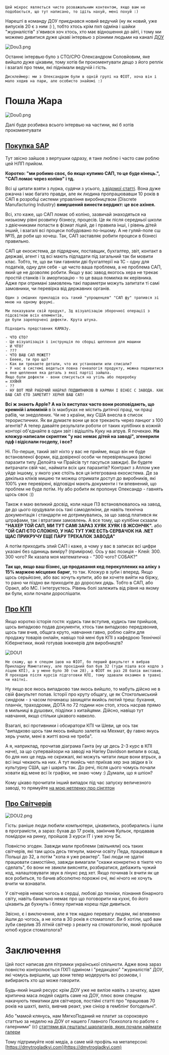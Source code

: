 ```
Цей мікрос являється чисто розважальним контентом, якщо вам не подобається, що тут написано, то ідіть нахуй, мені похуй :)
```

Нарешті в команду ДОУ приєднався новий ведучий (ну як новий, уже випусків 20 є з ним :) ), тобто хтось крім пхп одміна і шайки "журналістів" з'явився хоч хтось, хто має відношення до айті, і тому ми можемо дивитися дуже цікаві інтервью з різними людьми на каналі [ДОУ](https://www.youtube.com/watch?v=ZNJAmgO4H7c)

![Dou3.png](dou3.png)

Останнє інтервью було з СТО/CPO Олександром Соловйовим, яке вийшло дуже цікавим, тому хотів би прокоментувати дещо з його реплік і взагалі про теми, які піднімали ведучій і гість.

```
Дисклеймер: ми з Олександром були в одній групі на ФІОТ, хоча він і мало ходив на пари, але особисто знайомі :)
```

# Пошла Жара

![Dou0.png](dou0.png)

Далі буде розбивка всього інтервью на частини, які б хотів прокоментувати

## [Покупка SAP](https://youtu.be/ZNJAmgO4H7c?t=493)

Тут звісно зайшов з вертушки одразу, я таке люблю і часто сам роблю цей НЛП прийом.

**Коротко: "ми робимо своє, бо якщо купимо САП, то це буде кінець.", "САП ломає через коліно" і тд.**

Всі ці цитати взяти з лурка, судячи з усього, [з відомої статті](https://lurkmore.to/SAP). Вона дуже ржачна і має багато правди, але як людина пропрацювавши 10 років в САП в розробці системи управління виробництвом (Discrete Manufacturing Industry) **вимушений винести вердикт: це все ахінея.**

Всі, хто каже, що САП ломає об коліно, зазвичай знаходяться на низькому рівні розвитку бізнесу, процесів. Це як після середньої школи з двієчниками попасти в фізмат ліцей, де і правила інші, і рівень дітей інший, і взагалі всі процеси побудовано по-іншому. А не гуляй-поле сш №15, де роби що хочеш. Так, САП заставляє робити процеси в бізнесі правильно.

САП це екосистема, де підрядчик, поставщик, бухгалтер, звіт, контакт в державі, агент і тд всі мають підпадати під загальний так би мовити клас. Тобто, те, що ви там гавняли дві бухгалтерії на 1С - одну для податків, одну для себе - це чисто ваша проблема, а не проблема САП, який це не дозволяє робити. Якщо у вас завод якогось хера не трекає простій станків і їх амортизацію - то це ваша помилка як керівника. Адже при отримані замовлень такі параметри можуть запитати ті самі замовники, чи перевірка від державних органів.

```
Один з смішних прикладів ось такий "упрощенцев" "САП фу" трапився зі мною на одному форумі.

Ми показували свій продукт, 3д візуалізацію зборочної операції з підсвіткою всіх елементів,
де були зарепорчені дефекти. Крута штука.

Підходить представник КАМАЗу.

- ЧТО ЄТО?
- Це візуалізація і інструкція по сборці щеплення для машини
- И ЧТО?
- ???
- ЧТО ВАШ САП МОЖЕТ?
- Еееее, ти про що?
- Как ви трекаете детали, что их установили или списали?
- У нас в системі ведеться повна генеалогія продукту, можна подивитися в яке щеплення яка деталь з якої партії зайшла.
Якщо були дефекти - вони списується на утіль або переробку
= ХУЙНЯ
- ??
- НУ ВОТ МОЙ РАБОЧИЙ НАБРАЛ ПОДШИПНИКОВ В КАРМАН І ВІНЕС С ЗАВОДА. КАК ВАШ САП ЄТО ЗАМЕТИТ? ХЕРНЯ ВАШ САП!
```

**Всі ж знають Apple? А на їх виступах часто вони розповідають, що кремній і алюміній** в їх макбуках не містить дитячої праці, чи праці рабів, чи знедолених. Чи не з країни, яку США внесла в список терористичних. Як ви думаєте вони це все трекають через ланцюг з 100 агентів? А тепер давайте результати роботи от таких кулібіних в кожній конторі об'єднайте в один звіт і відішліть Куку на апрув. Я почекаю. **На кложур написали скриптик "у нас немає дітей на заводі", згенерили пдф і відіслали госдепу, і все?**

Ні. По-перше, такий звіт ніхто у вас не прийме, якщо він не буде встановленої форми, від довіреної особи чи перевіряльщика (всякі паразити типу Делойта чи Прайсів тут пасуться завжди). Ви будете витрачати свій час, наймати всіх цих паразитів? Контракт з Аплом уже уйде іншому, у якого уже стоїть вся ця інтегрована екосистема. Де за декілька кліків мишею ти можеш отримати доступ до виробників, які 100% уже перевірені, відповідні мають документи і ти впевнений, що проблем не буде потім. Ну або робити як пропонує Олександр - гавнять щось своє :))

Також я маю великий досвід, коли наше ПЗ встановлювалось на завод, де до цього орудували ось такі самоделкіни, де навіть технічна документація і стандарти не дотримувались, за що завод платився як штрафами, так і втратами замовлень. А все тому, що кулібіни скзаали **"НАХЕР ТОЙ САП, МИ ТУТ САМІ ЗАРАЗ ХУЯК ХУЯК І В ЖСОНЧІК".** або **"ОЙ САП ЄТО СЛОЖНО, У НАС ТУТ УЖЕ ЕСТЬ СЕРВАЧОК НА .NET ЩАС ПРИКРУЧУ ЕЩЕ ПАРУ ТРЕКАЛОК ЗАВОДА"**

А потім приходить злий САП і каже, а чому у вас в записах всі цифри указані без одиниць виміру? (приміром). Ось у вас позиція - Клей: 300. 300 чого? Як казала моя математичка - "300 чого? СОБАК?"

**Так що, якщо ваш бізнес, це продавання кед перекуплених на аліку з 15% маржею місцевих бариг**, то так. Кложур в зуби і вперед. Якщо щось серьйозне, або вас хочуть купити, або ви хочете вийти на біржу, то рано чи піздно ви приходите до дорослих дядь. Тобто в САП, або Оракл, або МС. І інтегруєтесь. Рівень болі залежить від рівня на якому ви були, коли почали дорослішати.

## [Про КПІ](https://youtu.be/ZNJAmgO4H7c?t=2931)

Якщо коротко історія гостя: кудись там вступив, кудись там прийшов, щось випадково подав документи, хтось там випадково передзвонив, щось там вчив, общага круто, навчання гавно, роблю сайти для продажу товарів онлайн, навіщо той мені був КПІ з кафедрою Технічної Кібернетики, який готував інженерів для виробництв?

![DOU1](dou1.png)

```
Не скажу, що я спецом ішов на ФІОТ, бо перший факультет я вибрав Прикладну Маметатику, але прохідний бал був 32 (туди пішла все кодло з ліцею КПІ), а у мене було 30 (чи 28), а ФІОТ як раз 28 балів виставив. Я проходив після курсів підготовки КПІ, тому здавали екзамен в травні чи квітні.
```

Ну якщо все якось випадково там якось вийшло, то мабуть дійсно не в свій факультет попав. Історії про круту общагу, це як Стокгольмський синдром - з часом починаєш захищяти якийсь лютий треш: бухання, планчік, траходроми, ДОТА по 72 години нон стоп, хтось насрав прямо в мильниці в душових, пізділки з китайцями. Дійсно, навіщо тут навчання, якщо стільки цікавого навколо.

Взагалі, всі противники і обсиратори КПІ чи Шеви, це ось так "випадково щось там якось вийшло залетів на Мехмат, фу гавно якусь херь учили, мені в житті вона не треба".

А я, наприклад, прочитав діаграма Ганта (ну це десь 2-3 курс в КПІ наче), за що супервайзори на заводі на Harley Davidson випали в осад, бо для них це ледь не скрижалі, які можуть читати лише вони втрьох, а всі інші чекають на них. А тут якийсь чел приїхав хер зна звідки в їх культурну США, ще і шарить так. До речі, після цього чомусь почали ховати від мене всі їх графіки, не знаю чому :) Думали, що я шпіон?

Кому цікаво прочитати інший випадок під час запуску величезного заводі, то прямуйте [на мою нетленку про сінглтон](http://dmytrogladkyi.com/#/micro/8)

## [Про Світчерів](https://youtu.be/ZNJAmgO4H7c?t=4332)

![DOU2.png](dou2.png)

Гість: раніше люди любили компьютери, цікавились, розбирались і ішли в програмісти, а зараз: бухав до 17 років, закінчив Кульок, продавав помідори на ринку, пройшов 3 курси ІТ і уже хочу 5к.

Повністю згоден. Завжди мали проблеми (звільняли) ось таких світчерів, які там щось десь тягнули, маючи освіту Педа, працювавши в Польші до 32, а потім "хопа я уже реактер". Такі люди не здатні працювати самостійно, завжди вимагали "скажи конкретно в тікете что сделать", бо вони не звикли виясняти, розбиратися, дебажить чужий код, налаштовувати звук в лінукс ред хет. Якщо починав їх вчити як це все робиться, то бачив абсолютно порожні очі, які нічого не хочуть вчити чи взнавати.

У світчерів немає чогось в сердці, любові до техніки, пізнання бінарного світу, навіть банально немає про що поговорити на кухні, бо його цікавить де бухнуть і бляху пригнав кореш піде дивиться.

Звісно, є і виключення, але я теж надаю перевагу людям, які впевнено йшли до чогось, а не хопа в 30 років я стоматолог. Ви б хотіли, щоб вам зуби сверлив 35 літній світчер з реакту на стоматологію, який пройшов ютюб курси стоматолога?

# Заключення

Цей пост написав для пітримки української спільноти. Адже вона зараз повністю контролюється ПХП одміном і "редакцією" "журналістів" ДОУ, які чомусь вирішили, що вони тепер модерують всі розмови, і вибирають хто що може говорити.

Будь-який інший ресурс крім ДОУ уже не вилізе навіть з зачатку, адже критична маса людей сидять саме на ДОУ, плюс вони спецом накачують тематики для світчеров, постійні статті про "працював 70 років на шахті, виліз, вивчив реакт, уже сініор в гемблінг богодельні".

Або "мамой клянусь, нам МягкоПоданий не платит за сороковую статтью за неделю на ДОУ от нашего Главного Психолога по работе с галерними" (с) [статтями від гештальт шарлатанів, яких почали наймати галери](http://dmytrogladkyi.com/#/micro/5)

Тому підтримуйте нові медіа, а саме мій профіль на метаперсоні: [https://dmytrogladkyi.com](https://dmytrogladkyi.com)
